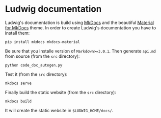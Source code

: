 Ludwig documentation
====================

Ludwig's documentation is build using [MkDocs](https://www.mkdocs.org/) and the beautiful [Material for MkDocs](https://squidfunk.github.io/mkdocs-material/) theme.
In order to create Ludwig's documentation you have to install them:

```
pip install mkdocs mkdocs-material
```

Be sure that you installe version of `Markdown>=3.0.1`. Then generate `api.md` from source (from the `src` directory):

```
python code_doc_autogen.py
```

Test it (from the `src` directory):

```
mkdocs serve
```

Finally build the static website (from the `src` directory):

```
mkdocs build
```

It will create the static website in `$LUDWIG_HOME/docs/`.
